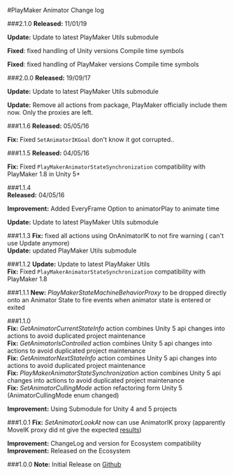 #PlayMaker Animator Change log

###2.1.0
**Released:** 11/01/19
 
**Update:** Update to latest PlayMaker Utils submodule   

**Fixed**: fixed handling of Unity versions Compile time symbols

**Fixed**: fixed handling of PlayMaker versions Compile time symbols

###2.0.0
**Released:** 19/09/17
 
**Update:** Update to latest PlayMaker Utils submodule   
 
**Update:** Remove all actions from package, PlayMaker officially include them now. Only the proxies are left.  

###1.1.6
**Released:** 05/05/16  

**Fix:** Fixed `SetAnimatorIKGoal` don't know it got corrupted..

###1.1.5
**Released:** 04/05/16  

**Fix:** Fixed `PlayMakerAnimatorStateSynchronization` compatibility with PlayMaker 1.8 in Unity 5+

###1.1.4  
**Released:** 04/05/16  

**Improvement:** Added EveryFrame Option to animatorPlay to animate time  

**Update:** Update to latest PlayMaker Utils submodule  

###1.1.3
**Fix:** fixed all actions using OnAnimatorIK to not fire warning ( can't use Update anymore)  
**Update:** updated PlayMaker Utils submodule  

###1.1.2
**Update:** Update to latest PlayMaker Utils  
**Fix:** Fixed `PlayMakerAnimatorStateSynchronization` compatibility with PlayMaker 1.8  

###1.1.1
**New:** *PlayMakerStateMachineBehaviorProxy* to be dropped directly onto an Animator State to fire events when animator state is entered or exited  

###1.1.0  
**Fix:** *GetAnimatorCurrentStateInfo* action combines Unity 5 api changes into actions to avoid duplicated project maintenance   
**Fix:** *GetAnimatorIsControlled* action combines Unity 5 api changes into actions to avoid duplicated project maintenance  
**Fix:** *GetAnimatorNextStateInfo* action combines Unity 5 api changes into actions to avoid duplicated project maintenance  
**Fix:** *PlayMakerAnimatorStateSynchronization* action combines Unity 5 api changes into actions to avoid duplicated project maintenance  
**Fix:** *SetAnimatorCullingMode* action refactoring form Unity 5 (AnimatorCullingMode enum changed)  

**Improvement:** Using Submodule for Unity 4 and 5 projects  

###1.0.1
**Fix:** *SetAnimatorLookAt* now can use AnimatorIK  proxy (apparently MoveIK proxy did nt give the expected [results](http://hutonggames.com/playmakerforum/index.php?topic=10177.msg49090#msg49090))  

**Improvement:** ChangeLog and version for Ecosystem compatibility  
**Improvement:** Released on the Ecosystem

###1.0.0
**Note:** Initial Release on [Github](https://github.com/jeanfabre/PlayMaker--Unity--Animator_U4-SubModule-)  